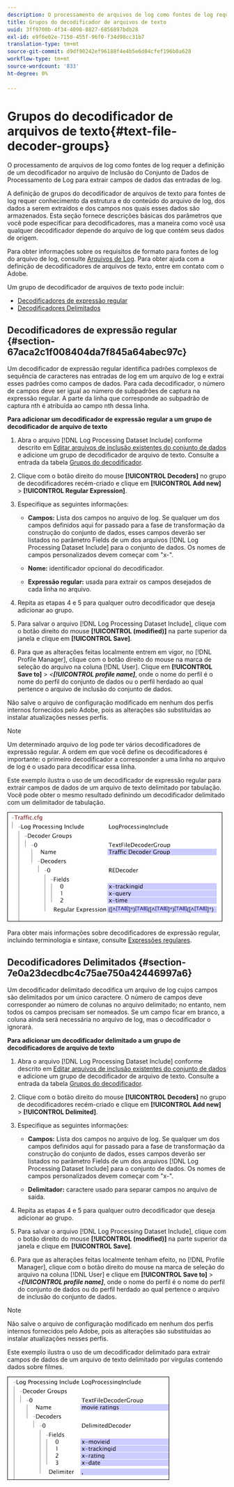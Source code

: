 ```yaml
---
description: O processamento de arquivos de log como fontes de log requer a definição de um decodificador no arquivo de Inclusão do Conjunto de Dados de Processamento de Log para extrair campos de dados das entradas de log.
title: Grupos do decodificador de arquivos de texto
uuid: 3ff9700b-4f34-4098-8827-6856897bdb28
exl-id: e9f6e02e-7150-455f-96f0-f34d98cc31b7
translation-type: tm+mt
source-git-commit: d9df90242ef96188f4e4b5e6d04cfef196b0a628
workflow-type: tm+mt
source-wordcount: '833'
ht-degree: 0%

---
```


# Grupos do decodificador de arquivos de texto{#text-file-decoder-groups}

O processamento de arquivos de log como fontes de log requer a definição de um decodificador no arquivo de Inclusão do Conjunto de Dados de Processamento de Log para extrair campos de dados das entradas de log.

A definição de grupos do decodificador de arquivos de texto para fontes de log requer conhecimento da estrutura e do conteúdo do arquivo de log, dos dados a serem extraídos e dos campos nos quais esses dados são armazenados. Esta seção fornece descrições básicas dos parâmetros que você pode especificar para decodificadores, mas a maneira como você usa qualquer decodificador depende do arquivo de log que contém seus dados de origem.

Para obter informações sobre os requisitos de formato para fontes de log do arquivo de log, consulte [Arquivos de Log](../../../../../home/c-dataset-const-proc/c-log-proc-config-file/c-log-sources.md#concept-3d4fb817c057447d90f166b1183b461e). Para obter ajuda com a definição de decodificadores de arquivos de texto, entre em contato com o Adobe.

Um grupo de decodificador de arquivos de texto pode incluir:

* [Decodificadores de expressão regular](../../../../../home/c-dataset-const-proc/c-dataset-inc-files/c-types-dataset-inc-files/c-log-proc-dataset-inc-files/c-text-file-dec-groups.md#section-67aca2c1f008404da7f845a64abec97c)
* [Decodificadores Delimitados](../../../../../home/c-dataset-const-proc/c-dataset-inc-files/c-types-dataset-inc-files/c-log-proc-dataset-inc-files/c-text-file-dec-groups.md#section-7e0a23decdbc4c75ae750a42446997a6)

## Decodificadores de expressão regular {#section-67aca2c1f008404da7f845a64abec97c}

Um decodificador de expressão regular identifica padrões complexos de sequência de caracteres nas entradas de log em um arquivo de log e extrai esses padrões como campos de dados. Para cada decodificador, o número de campos deve ser igual ao número de subpadrões de captura na expressão regular. A parte da linha que corresponde ao subpadrão de captura nth é atribuída ao campo nth dessa linha.

**Para adicionar um decodificador de expressão regular a um grupo de decodificador de arquivo de texto**

1. Abra o arquivo [!DNL Log Processing Dataset Include] conforme descrito em [Editar arquivos de inclusão existentes do conjunto de dados](../../../../../home/c-dataset-const-proc/c-dataset-inc-files/c-work-dataset-inc-files/t-edit-ex-dataset-inc-files.md#task-456c04e38ebc425fb35677a6bb6aa077) e adicione um grupo de decodificador de arquivo de texto. Consulte a entrada da tabela [Grupos do decodificador](../../../../../home/c-dataset-const-proc/c-dataset-inc-files/c-types-dataset-inc-files/c-log-proc-dataset-inc-files/c-log-proc-dataset-inc-files.md#concept-999475a22519432e98844622ca95b6ab).

1. Clique com o botão direito do mouse **[!UICONTROL Decoders]** no grupo de decodificadores recém-criado e clique em **[!UICONTROL Add new]** > **[!UICONTROL Regular Expression]**.

1. Especifique as seguintes informações:

   * **Campos:** Lista dos campos no arquivo de log. Se qualquer um dos campos definidos aqui for passado para a fase de transformação da construção do conjunto de dados, esses campos deverão ser listados no parâmetro Fields de um dos arquivos [!DNL Log Processing Dataset Include] para o conjunto de dados. Os nomes de campos personalizados devem começar com &quot;x-&quot;.

   * **Nome:** identificador opcional do decodificador.
   * **Expressão regular:** usada para extrair os campos desejados de cada linha no arquivo.

1. Repita as etapas 4 e 5 para qualquer outro decodificador que deseja adicionar ao grupo.
1. Para salvar o arquivo [!DNL Log Processing Dataset Include], clique com o botão direito do mouse **[!UICONTROL (modified)]** na parte superior da janela e clique em **[!UICONTROL Save]**.

1. Para que as alterações feitas localmente entrem em vigor, no [!DNL Profile Manager], clique com o botão direito do mouse na marca de seleção do arquivo na coluna [!DNL User]. Clique em **[!UICONTROL Save to]** > *&lt;**[!UICONTROL profile name]***, onde o nome do perfil é o nome do perfil do conjunto de dados ou o perfil herdado ao qual pertence o arquivo de inclusão do conjunto de dados.

Não salve o arquivo de configuração modificado em nenhum dos perfis internos fornecidos pelo Adobe, pois as alterações são substituídas ao instalar atualizações nesses perfis.

>[!NOTE]
>
>Um determinado arquivo de log pode ter vários decodificadores de expressão regular. A ordem em que você define os decodificadores é importante: o primeiro decodificador a corresponder a uma linha no arquivo de log é o usado para decodificar essa linha.

Este exemplo ilustra o uso de um decodificador de expressão regular para extrair campos de dados de um arquivo de texto delimitado por tabulação. Você pode obter o mesmo resultado definindo um decodificador delimitado com um delimitador de tabulação.

![](assets/cfg_LogProcessingInclude_RegExpDecoder.png)

Para obter mais informações sobre decodificadores de expressão regular, incluindo terminologia e sintaxe, consulte [Expressões regulares](../../../../../home/c-dataset-const-proc/c-reg-exp.md#concept-070077baa419475094ef0469e92c5b9c).

## Decodificadores Delimitados {#section-7e0a23decdbc4c75ae750a42446997a6}

Um decodificador delimitado decodifica um arquivo de log cujos campos são delimitados por um único caractere. O número de campos deve corresponder ao número de colunas no arquivo delimitado; no entanto, nem todos os campos precisam ser nomeados. Se um campo ficar em branco, a coluna ainda será necessária no arquivo de log, mas o decodificador o ignorará.

**Para adicionar um decodificador delimitado a um grupo de decodificadores de arquivo de texto**

1. Abra o arquivo [!DNL Log Processing Dataset Include] conforme descrito em [Editar arquivos de inclusão existentes do conjunto de dados](../../../../../home/c-dataset-const-proc/c-dataset-inc-files/c-work-dataset-inc-files/t-edit-ex-dataset-inc-files.md#task-456c04e38ebc425fb35677a6bb6aa077) e adicione um grupo de decodificador de arquivo de texto. Consulte a entrada da tabela [Grupos do decodificador](../../../../../home/c-dataset-const-proc/c-dataset-inc-files/c-types-dataset-inc-files/c-log-proc-dataset-inc-files/c-log-proc-dataset-inc-files.md#concept-999475a22519432e98844622ca95b6ab).

1. Clique com o botão direito do mouse **[!UICONTROL Decoders]** no grupo de decodificadores recém-criado e clique em **[!UICONTROL Add new]** > **[!UICONTROL Delimited]**.

1. Especifique as seguintes informações:

   * **Campos:** Lista dos campos no arquivo de log. Se qualquer um dos campos definidos aqui for passado para a fase de transformação da construção do conjunto de dados, esses campos deverão ser listados no parâmetro Fields de um dos arquivos [!DNL Log Processing Dataset Include] para o conjunto de dados. Os nomes de campos personalizados devem começar com &quot;x-&quot;.

   * **Delimitador:** caractere usado para separar campos no arquivo de saída.

1. Repita as etapas 4 e 5 para qualquer outro decodificador que deseja adicionar ao grupo.
1. Para salvar o arquivo [!DNL Log Processing Dataset Include], clique com o botão direito do mouse **[!UICONTROL (modified)]** na parte superior da janela e clique em **[!UICONTROL Save]**.

1. Para que as alterações feitas localmente tenham efeito, no [!DNL Profile Manager], clique com o botão direito do mouse na marca de seleção do arquivo na coluna [!DNL User] e clique em **[!UICONTROL Save to]** > *&lt;**[!UICONTROL profile name]***, onde o nome do perfil é o nome do perfil do conjunto de dados ou do perfil herdado ao qual pertence o arquivo de inclusão do conjunto de dados.

>[!NOTE]
>
>Não salve o arquivo de configuração modificado em nenhum dos perfis internos fornecidos pelo Adobe, pois as alterações são substituídas ao instalar atualizações nesses perfis.

Este exemplo ilustra o uso de um decodificador delimitado para extrair campos de dados de um arquivo de texto delimitado por vírgulas contendo dados sobre filmes.

![](assets/cfg_LogProcessingInclude_DelimitedDecoder.png)
